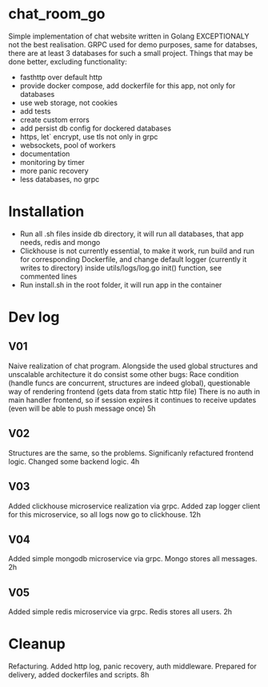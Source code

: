 # chat_room_go
 Simple implementation of chat website written in Golang
 EXCEPTIONALY not the best realisation. GRPC used for demo purposes, same for databses, there are at least 3 databases for such a small project.
 Things that may be done better, excluding functionality: 
 - fasthttp over default http
 - provide docker compose, add dockerfile for this app, not only for databases
 - use web storage, not cookies
 - add tests
 - create custom errors
 - add persist db config for dockered databases
 - https, let` encrypt, use tls not only in grpc
 - websockets, pool of workers
 - documentation
 - monitoring by timer
 - more panic recovery
 - less databases, no grpc

 # Installation
 - Run all .sh files inside db directory, it will run all databases, that app needs, redis and mongo
 - Clickhouse is not currently essential, to make it work, run build and run for corresponding Dockerfile, and change default logger (currently it writes to directory) inside utils/logs/log.go init() function, see commented lines
 - Run install.sh in the root folder, it will run app in the container

# Dev log
## V01
Naive realization of chat program.
Alongside the used global structures and unscalable architecture it do consist some other bugs:
Race condition (handle funcs are concurrent, structures are indeed global), questionable way of rendering frontend (gets data from static http file)
There is no auth in main handler frontend, so if session expires it continues to receive updates (even will be able to push message once) 5h

## V02
Structures are the same, so the problems. Significanly refactured frontend logic. Changed some backend logic. 4h

## V03
Added clickhouse microservice realization via grpc. Added zap logger client for this microservice, so all logs now go to clickhouse. 12h

## V04
Added simple mongodb microservice via grpc. Mongo stores all messages. 2h

## V05
Added simple redis microservice via grpc. Redis stores all users. 2h

# Cleanup
Refacturing. Added http log, panic recovery, auth middleware. Prepared for delivery, added dockerfiles and scripts. 8h

